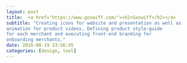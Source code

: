```yaml
---
layout: post
title:  <a href="https://www.goswiff.com/"><h2>Goswiff</h2></a>
subtitle: "Creating icons for website and presentation as well as
animation for product videos. Defining product style-guide
for each merchant and executing front-end branding for
onboarding merchants."
date: 2016-08-19 23:56:45
categories: [design, tool]
---
```




[jekyll]:      http://jekyllrb.com
[jekyll-gh]:   https://github.com/jekyll/jekyll
[jekyll-help]: https://github.com/jekyll/jekyll-help
